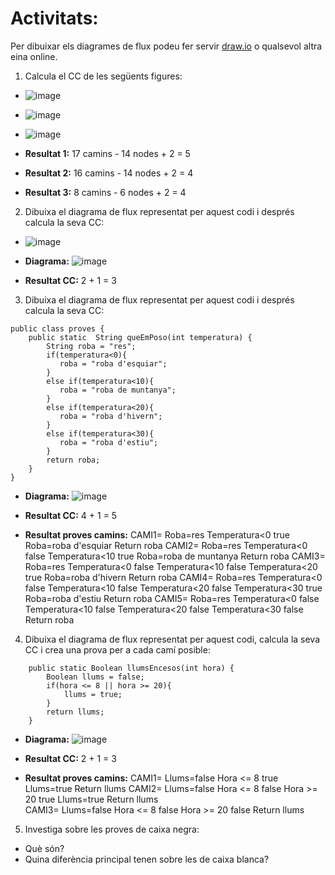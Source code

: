 # Activitats: 

Per dibuixar els diagrames de flux podeu fer servir [draw.io](https://draw.io) o qualsevol altra eina online.

1. Calcula el CC de les següents figures:
  - ![image](https://user-images.githubusercontent.com/110727546/204613022-4ab64342-2e06-438d-a7e8-570685b3c406.png)
  - ![image](https://user-images.githubusercontent.com/110727546/204613180-6d55bf09-28b8-417e-96f4-f71a762ac44c.png)
  - ![image](https://user-images.githubusercontent.com/110727546/204655229-8c3f28d7-3d8b-4746-a55d-331f89da39d2.png)

  - **Resultat 1:** 17 camins - 14 nodes + 2 = 5
  - **Resultat 2:** 16 camins - 14 nodes + 2 = 4
  - **Resultat 3:** 8 camins - 6 nodes + 2 = 4


2. Dibuixa el diagrama de flux representat per aquest codi i després calcula la seva CC:
  - ![image](https://user-images.githubusercontent.com/110727546/204615125-363e5e6c-173b-4ec0-8c0b-cb97985ade06.png)

  - **Diagrama:** ![image](https://user-images.githubusercontent.com/113586080/204739252-91dc8062-4e70-462e-bdd1-fcdc1d295bc3.png)


  - **Resultat CC:** 2 + 1 = 3

3. Dibuixa el diagrama de flux representat per aquest codi i després calcula la seva CC:

```
public class proves {
    public static  String queEmPoso(int temperatura) {
        String roba = "res";
        if(temperatura<0){
           roba = "roba d'esquiar";
        }
        else if(temperatura<10){
           roba = "roba de muntanya";
        }
        else if(temperatura<20){
           roba = "roba d'hivern";
        }
        else if(temperatura<30){
           roba = "roba d'estiu";
        }
        return roba;
    }    
}
```

  - **Diagrama:** ![image](https://user-images.githubusercontent.com/113586080/204746505-66d671f3-bdb2-4ae2-b267-6802e339e2af.png)

  - **Resultat CC:** 4 + 1 = 5

  - **Resultat proves camins:** CAMI1= Roba=res
                                       Temperatura<0 true 
                                       Roba=roba d'esquiar
                                       Return roba
                                CAMI2= Roba=res
                                       Temperatura<0 false
                                       Temperatura<10 true
                                       Roba=roba de muntanya
                                       Return roba
                                CAMI3= Roba=res
                                       Temperatura<0 false
                                       Temperatura<10 false
                                       Temperatura<20 true
                                       Roba=roba d'hivern
                                       Return roba
                                CAMI4= Roba=res
                                       Temperatura<0 false
                                       Temperatura<10 false
                                       Temperatura<20 false
                                       Temperatura<30 true
                                       Roba=roba d'estiu
                                       Return roba
                                CAMI5= Roba=res
                                       Temperatura<0 false
                                       Temperatura<10 false
                                       Temperatura<20 false
                                       Temperatura<30 false
                                       Return roba

4. Dibuixa el diagrama de flux representat per aquest codi, calcula la seva CC i crea una prova per a cada camí posible:

```
    public static Boolean llumsEncesos(int hora) {
        Boolean llums = false;
        if(hora <= 8 || hora >= 20){
            llums = true;
        }
        return llums;
    }
```
  - **Diagrama:** ![image](https://user-images.githubusercontent.com/113586080/204750603-0ee70d87-eb34-408f-9342-aa48fd333a7f.png)


  - **Resultat CC:** 2 + 1 = 3
  
  - **Resultat proves camins:** CAMI1= Llums=false
                                       Hora <= 8 true
                                       Llums=true
                                       Return llums
                                CAMI2= Llums=false
                                       Hora <= 8 false
                                       Hora >= 20 true
                                       Llums=true
                                       Return llums         
                                CAMI3= Llums=false
                                       Hora <= 8 false
                                       Hora >= 20 false
                                       Return llums
                              

5. Investiga sobre les proves de caixa negra:

  - Què són?
  - Quina diferència principal tenen sobre les de caixa blanca?
